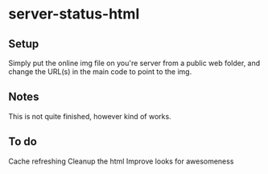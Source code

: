 server-status-html
==================

## Setup
Simply put the online img file on you're server from a public web folder, and change the URL(s) in the main code to point
to the img.

## Notes
This is not quite finished, however kind of works.

## To do
Cache refreshing
Cleanup the html
Improve looks for awesomeness
